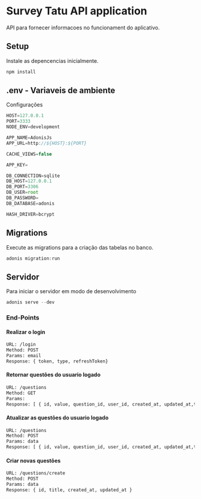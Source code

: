 # Survey Tatu API application

API para fornecer informacoes no funcionament do aplicativo.

## Setup

Instale as depencencias inicialmente.

```bash
npm install
```

## .env - Variaveis de ambiente

Configurações

```js
HOST=127.0.0.1
PORT=3333
NODE_ENV=development

APP_NAME=AdonisJs
APP_URL=http://${HOST}:${PORT}

CACHE_VIEWS=false

APP_KEY=

DB_CONNECTION=sqlite
DB_HOST=127.0.0.1
DB_PORT=3306
DB_USER=root
DB_PASSWORD=
DB_DATABASE=adonis

HASH_DRIVER=bcrypt
```

## Migrations

Execute as migrations para a criação das tabelas no banco.

```js
adonis migration:run
```

## Servidor

Para iniciar o servidor em modo de desenvolvimento

```js
adonis serve --dev
```

### End-Points

#### Realizar o login
```bash
URL: /login
Method: POST
Params: email
Response: { token, type, refreshToken}
```

#### Retornar questões do usuario logado
```bash
URL: /questions
Method: GET
Params: 
Response: [ { id, value, question_id, user_id, created_at, updated_at,title } ]
```

#### Atualizar as questões do usuario logado
```bash
URL: /questions
Method: POST
Params: data
Response: [ { id, value, question_id, user_id, created_at, updated_at,title } ]
```

#### Criar novas questões
```bash
URL: /questions/create
Method: POST
Params: data
Response: { id, title, created_at, updated_at }
```